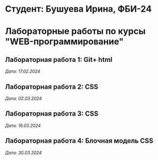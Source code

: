 # Студент: Бушуева Ирина, ФБИ-24

# Лабораторные работы по курсы "WEB-программирование"

## Лабораторная работа 1: Git+ html
*Дата: 17.02.2024*

## Лабораторная работа 2: CSS
*Дата: 02.03.2024*

## Лабораторная работа 3: CSS
*Дата: 16.03.2024*

## Лабораторная работа 4: Блочная модель CSS
*Дата: 30.03.2024*